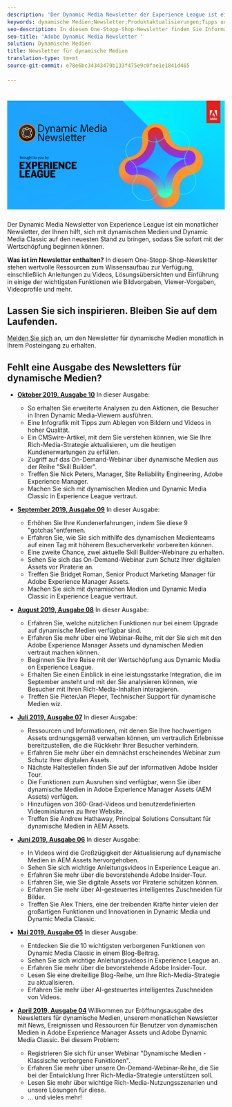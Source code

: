 ```yaml
---
description: 'Der Dynamic Media Newsletter der Experience League ist ein monatlicher Newsletter. Es wurde entwickelt, um Sie bei der Entwicklung mit dynamischen Medien und Dynamic Media Classic zu unterstützen, sodass Sie sofort mit der Wertschöpfung beginnen können. In diesem One-Stopp-Shop-Newsletter stehen wertvolle Ressourcen zum Wissensaufbau zur Verfügung, darunter Videos, Lösungsübersichten und einige der wichtigsten Funktionen wie Bildvorgaben, Viewer-Vorgaben, Videoprofile und mehr. '
keywords: dynamische Medien;Newsletter;Produktaktualisierungen;Tipps und Tricks;Ereignisse;Kundenerfolg;Blog;Blogs;Bilder;Videos;Funktionen;Funktionen
seo-description: In diesem One-Stopp-Shop-Newsletter finden Sie Informationsquellen wie Videos, Lösungsübersichten und einige der wichtigsten Funktionen wie Bildvorgaben, Viewer-Vorgaben, Videoprofile und mehr.
seo-title: 'Adobe Dynamic Media Newsletter '
solution: Dynamische Medien
title: Newsletter für dynamische Medien
translation-type: tm+mt
source-git-commit: e78e6bc34343479b133f475e9c0fae1e1841d465

---
```



# ![Logo des dynamischen MedienNewsletters](/help/assets/dynamic-media-newsletter-logo.png)

Der Dynamic Media Newsletter von Experience League ist ein monatlicher Newsletter, der Ihnen hilft, sich mit dynamischen Medien und Dynamic Media Classic auf den neuesten Stand zu bringen, sodass Sie sofort mit der Wertschöpfung beginnen können.

**Was ist im Newsletter enthalten?**
In diesem One-Stopp-Shop-Newsletter stehen wertvolle Ressourcen zum Wissensaufbau zur Verfügung, einschließlich Anleitungen zu Videos, Lösungsübersichten und Einführung in einige der wichtigsten Funktionen wie Bildvorgaben, Viewer-Vorgaben, Videoprofile und mehr.

## Lassen Sie sich inspirieren. Bleiben Sie auf dem Laufenden.

[Melden Sie sich](https://www.adobe.com/subscription/dynamic-media-newsletter.html) an, um den Newsletter für dynamische Medien monatlich in Ihrem Posteingang zu erhalten.

## Fehlt eine Ausgabe des Newsletters für dynamische Medien?

* **[Oktober 2019, Ausgabe 10](https://expleague.azureedge.net/assets/dynamic-media/Dynamic_Media_Newsletter_10_2019_Oct.html)** In dieser Ausgabe:

   * So erhalten Sie erweiterte Analysen zu den Aktionen, die Besucher in Ihren Dynamic Media-Viewern ausführen.
   * Eine Infografik mit Tipps zum Ablegen von Bildern und Videos in hoher Qualität.
   * Ein CMSwire-Artikel, mit dem Sie verstehen können, wie Sie Ihre Rich-Media-Strategie aktualisieren, um die heutigen Kundenerwartungen zu erfüllen.
   * Zugriff auf das On-Demand-Webinar über dynamische Medien aus der Reihe "Skill Builder".
   * Treffen Sie Nick Peters, Manager, Site Reliability Engineering, Adobe Experience Manager.
   * Machen Sie sich mit dynamischen Medien und Dynamic Media Classic in Experience League vertraut.

* **[September 2019, Ausgabe 09](https://expleague.azureedge.net/assets/dynamic-media/Dynamic_Media_Newsletter_09_2019_Sept.html)** In dieser Ausgabe:

   * Erhöhen Sie Ihre Kundenerfahrungen, indem Sie diese 9 "gotchas"entfernen.
   * Erfahren Sie, wie Sie sich mithilfe des dynamischen Medienteams auf einen Tag mit höherem Besucherverkehr vorbereiten können.
   * Eine zweite Chance, zwei aktuelle Skill Builder-Webinare zu erhalten.
   * Sehen Sie sich das On-Demand-Webinar zum Schutz Ihrer digitalen Assets vor Piraterie an.
   * Treffen Sie Bridget Roman, Senior Product Marketing Manager für Adobe Experience Manager Assets.
   * Machen Sie sich mit dynamischen Medien und Dynamic Media Classic in Experience League vertraut.


* **[August 2019, Ausgabe 08](https://expleague.azureedge.net/assets/dynamic-media/Dynamic_Media_Newsletter_08_2019_Aug.html)** In dieser Ausgabe:

   * Erfahren Sie, welche nützlichen Funktionen nur bei einem Upgrade auf dynamische Medien verfügbar sind.
   * Erfahren Sie mehr über eine Webinar-Reihe, mit der Sie sich mit den Adobe Experience Manager Assets und dynamischen Medien vertraut machen können.
   * Beginnen Sie Ihre Reise mit der Wertschöpfung aus Dynamic Media on Experience League.
   * Erhalten Sie einen Einblick in eine leistungsstarke Integration, die im September ansteht und mit der Sie analysieren können, wie Besucher mit Ihren Rich-Media-Inhalten interagieren.
   * Treffen Sie PieterJan Pieper, Technischer Support für dynamische Medien wiz.


* **[Juli 2019, Ausgabe 07](https://expleague.azureedge.net/assets/dynamic-media/Dynamic_Media_Newsletter_07_2019_July.html)** In dieser Ausgabe:

   * Ressourcen und Informationen, mit denen Sie Ihre hochwertigen Assets ordnungsgemäß verwalten können, um vertraulich Erlebnisse bereitzustellen, die die Rückkehr Ihrer Besucher verhindern.
   * Erfahren Sie mehr über ein demnächst erscheinendes Webinar zum Schutz Ihrer digitalen Assets.
   * Nächste Haltestellen finden Sie auf der informativen Adobe Insider Tour.
   * Die Funktionen zum Ausruhen sind verfügbar, wenn Sie über dynamische Medien in Adobe Experience Manager Assets (AEM Assets) verfügen.
   * Hinzufügen von 360-Grad-Videos und benutzerdefinierten Videominiaturen zu Ihrer Website.
   * Treffen Sie Andrew Hathaway, Principal Solutions Consultant für dynamische Medien in AEM Assets.

* **[Juni 2019, Ausgabe 06](https://expleague.azureedge.net/assets/dynamic-media/Dynamic_Media_Newsletter_06_2019_June.html)** In dieser Ausgabe:

   * In Videos wird die Großzügigkeit der Aktualisierung auf dynamische Medien in AEM Assets hervorgehoben.
   * Sehen Sie sich wichtige Anleitungsvideos in Experience League an.
   * Erfahren Sie mehr über die bevorstehende Adobe Insider-Tour.
   * Erfahren Sie, wie Sie digitale Assets vor Piraterie schützen können.
   * Erfahren Sie mehr über AI-gesteuertes intelligentes Zuschneiden für Bilder.
   * Treffen Sie Alex Thiers, eine der treibenden Kräfte hinter vielen der großartigen Funktionen und Innovationen in Dynamic Media und Dynamic Media Classic.

* **[Mai 2019, Ausgabe 05](https://expleague.azureedge.net/assets/dynamic-media/Dynamic_Media_Newsletter_05_2019_May.html)** In dieser Ausgabe:

   * Entdecken Sie die 10 wichtigsten verborgenen Funktionen von Dynamic Media Classic in einem Blog-Beitrag.
   * Sehen Sie sich wichtige Anleitungsvideos in Experience League an.
   * Erfahren Sie mehr über die bevorstehende Adobe Insider-Tour.
   * Lesen Sie eine dreiteilige Blog-Reihe, um Ihre Rich-Media-Strategie zu aktualisieren.
   * Erfahren Sie mehr über AI-gesteuertes intelligentes Zuschneiden von Videos.

* **[April 2019, Ausgabe 04](https://expleague.azureedge.net/assets/dynamic-media/Dynamic_Media_Newsletter_04_2019_April.html)** Willkommen zur Eröffnungsausgabe des Newsletters für dynamische Medien, unserem monatlichen Newsletter mit News, Ereignissen und Ressourcen für Benutzer von dynamischen Medien in Adobe Experience Manager Assets und Adobe Dynamic Media Classic. Bei diesem Problem:
   * Registrieren Sie sich für unser Webinar "Dynamische Medien - Klassische verborgene Funktionen".
   * Erfahren Sie mehr über unsere On-Demand-Webinar-Reihe, die Sie bei der Entwicklung Ihrer Rich-Media-Strategie unterstützen soll.
   * Lesen Sie mehr über wichtige Rich-Media-Nutzungsszenarien und unsere Lösungen für diese.
   * ... und vieles mehr!
